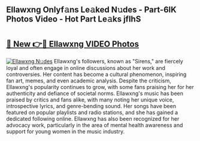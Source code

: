 ## Ellawxng Onlyf𝚊ns Le𝚊ked N𝚞des - Part-6lK Photos Video - Hot Part Le𝚊ks jfIhS

# <h2><a href="http://ab73310.deff.icu/?id=Ellawxng">🔗 New 👉🔴 Ellawxng VIDEO Photos</a></h2>

[![Ellawxng N𝚞des](https://i.imgur.com/rIISA9y.gif)](http://ab73310.deff.icu/?id=Ellawxng)
Ellawxng's followers, known as "Sirens," are fiercely loyal and often engage in online discussions about her work and controversies. Her content has become a cultural phenomenon, inspiring fan art, memes, and even academic analysis. Despite the criticism, Ellawxng's popularity continues to grow, with some fans praising her for her authenticity and defiance of societal norms. Ellawxng's music has been praised by critics and fans alike, with many noting her unique voice, introspective lyrics, and genre-bending sound. Her songs have been featured on popular playlists and radio stations, and she has gained a dedicated following online. Ellawxng has also been recognized for her advocacy work, particularly in the area of mental health awareness and support for young women in the music industry.
